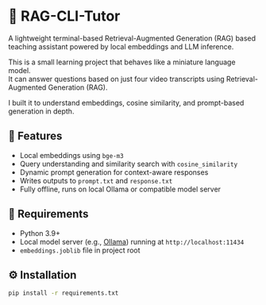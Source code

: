 # 🧠 RAG-CLI-Tutor

A lightweight terminal-based Retrieval-Augmented Generation (RAG) based teaching assistant powered by local embeddings and LLM inference.

This is a small learning project that behaves like a miniature language model.  
It can answer questions based on just four video transcripts using Retrieval-Augmented Generation (RAG).  

I built it to understand embeddings, cosine similarity, and prompt-based generation in depth.  

## 🚀 Features
- Local embeddings using `bge-m3`
- Query understanding and similarity search with `cosine_similarity`
- Dynamic prompt generation for context-aware responses
- Writes outputs to `prompt.txt` and `response.txt`
- Fully offline, runs on local Ollama or compatible model server

## 🧩 Requirements
- Python 3.9+
- Local model server (e.g., [Ollama](https://ollama.ai)) running at `http://localhost:11434`
- `embeddings.joblib` file in project root

## ⚙️ Installation
```bash
pip install -r requirements.txt

